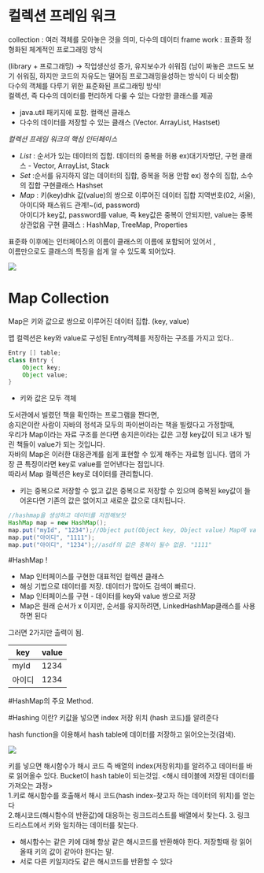 # 컬렉션 프레임 워크

collection : 여러 객체를 모아놓은 것을 의미, 다수의 데이터
frame work : 표쥰화 정형화된 체계적인 프로그래밍 방식


(library + 프로그래밍) -> 작업생산성 증가, 유지보수가 쉬워짐
(남이 짜놓은 코드도 보기 쉬워짐, 하지만 코드의 자유도는 떨어짐 프로그래밍을성하는 방식이 다 비슷함)  
다수의 객체를 다루기 위한 표준화된 프로그래밍 방식!  
컬렉션, 즉 다수의 데이터를 편리하게 다룰 수 있는 다양한 클래스를 제공

- java.util 패키지에 포함.
  컬랙션 클래스
- 다수의 데이터를 저장할 수 있는 클래스 (Vector. ArrayList, Hastset)


*컬렉션 프레임 워크의 핵심 인터페이스*

- *List* : 순서가 있는 데이터의 집합. 데이터의 중복을 허용
  ex)대기자명단, 구현 클래스 - Vector, ArrayList, Stack
- *Set* :순서를 유지하지 않는 데이터의 집합, 중복을 허용 안함
  ex) 정수의 집합, 소수의 집합 구현클래스 Hashset
- *Map* :  키(key)dhk 값(value)의 쌍으로 이루어진 데이터 집합
  지역번호(02, 서울), 아이디와 패스워드 관계!~(id, password)  
  아이디가 key값, password를 value, 즉 key값은 중복이 안되지만, value는 중복 상관없음
  구현 클래스 : HashMap, TreeMap, Properties


표준화 이후에는 인터페이스의 이름이 클래스의 이름에 포함되어 있어서 ,  
이름만으로도 클래스의 특징을 쉽게 알 수 있도록 되어있다.

<img src = "https://img1.daumcdn.net/thumb/R1280x0/?scode=mtistory2&fname=https%3A%2F%2Fblog.kakaocdn.net%2Fdn%2Fbdy438%2FbtqEjPZKIY0%2Fe5Wm8ZJmdRNza4tKBzaK6k%2Fimg.png">


# Map Collection

Map은 키와 값으로 쌍으로 이루어진 데이터 집합. (key, value)

맵 컬렉션은 key와 value로 구성된 Entry객체를 저장하는 구조를 가지고 있다..




```java
Entry [] table;
class Entry {
    Object key;
    Object value;
}
```
- 키와 값은 모두 객체

도서관에서 빌렸던 책을 확인하는 프로그램을 짠다면,  
송지은이란 사람이 자바의 정석과 모두의 파이썬이라는 책을 빌렸다고 가정할때,  
우리가 Map이라는 자료 구조를 쓴다면
송지은이라는 값은 고정 key값이 되고 내가 빌린 책들이 value가 되는 것입니다.  
자바의 Map은 이러한 대응관계를 쉽게 표현할 수 있게 해주는 자료형 입니다.
맵의 가장 큰 특징이라면 key로 value를 얻어낸다는 점입니다.  
따라서 Map 컬렉션은 key로 데이터를 관리합니다.


- 키는 중복으로 저장할 수 없고 값은 중복으로 저장할 수 있으며 중복된 key값이 들어온다면 기존의 값은 없어지고 새로운 값으로 대치됩니다.


```java
//hashmap을 생성하고 데이터를 저장해보잣
HashMap map = new HashMap();
map.put("myId", "1234");//Object put(Object key, Object value) Map에 value객체를 key객체에 연결하여 `저장`한다.
map.put("아이디", "1111");
map.put("아이디", "1234");//asdf의 값은 중복이 될수 없음. "1111"

```

#HashMap !
- Map 인터페이스를 구현한 대표적인 컬렉션 클래스
- 해싱 기법으로 데이터를 저장. 데이터가 많아도 검색이 빠르다.
- Map 인터페이스를 구현 - 데이터를 key와 value 쌍으로 저장
- Map은 원래 순서가 x 이지만,  순서를 유지하려면, LinkedHashMap클래스를 사용하면 된다


그러면 2가지만 출력이 됨.

key|value
-----|------|
myId | 1234
아이디 | 1234|



#HashMap의 주요 Method.

#Hashing 이란?
키값을 넣으면 index 저장 위치 (hash 코드)를 알려준다

hash function을 이용해서 hash table에 데이터를 저장하고 읽어오는것(검색).

<img src="https://media.vlpt.us/images/jewelrykim/post/ebfeab31-1336-4cf4-8dd7-5ead9f13c3e9/%E1%84%92%E1%85%A2%E1%84%89%E1%85%B1%E1%84%87%E1%85%A5%E1%84%8F%E1%85%A6%E1%86%BA.001.jpeg">

키를 넣으면 해시함수가 해시 코드 즉 배열의 index(저장위치)를 알려주고 데이터를 바로 읽어올수 있다.
Bucket이 hash table이 되는것임.
<해시 테이블에 저장된 데이터를 가져오는 과정>  
1.키로 해시함수를 호출해서 해시 코드(hash index-찾고자 하는 데이터의 위치)를 얻는다  
2.해시코드(해시함수의 반환값)에 대응하는 링크드리스트를 배열에서 찾는다.
3. 링크드리스트에서 키와 일치하는 데이터를 찾는다.
- 해시함수는 같은 키에 대해 항상 같은 해시코드를 반환해야 한다. 저장할때 랑 읽어올때 키의 값이 같아야 한다는 말.
- 서로 다른 키일지라도 같은 해시코드를 반환할 수 있다  
